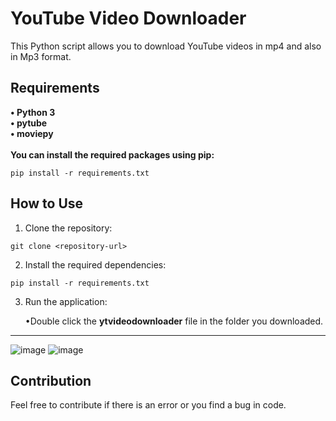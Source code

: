 <h1>YouTube Video Downloader</h1>
<p>This Python script allows you to download YouTube videos in mp4 and also in Mp3  format.</P>

<h2>Requirements</h2>
<strong>&bull; Python 3</strong></br>
<strong>&bull; pytube</strong></br>
<strong>&bull; moviepy</strong></br>
</br>
<strong>You can install the required packages using pip:</strong>
</br>

```
pip install -r requirements.txt
```

## How to Use
1. Clone the repository:

```
git clone <repository-url>
```

2. Install the required dependencies:

```
pip install -r requirements.txt
```

3. Run the application:
    <p>&bull;Double click the <b>ytvideodownloader</b> file in the folder you downloaded. </p>

-----
![image](https://github.com/ronismaharjan/ytvideodownloader/assets/122330324/c276f8a6-e147-48d6-b424-5d88b11d35e1)
![image](https://github.com/ronismaharjan/ytvideodownloader/assets/122330324/2b1321f7-1d15-455c-81da-e0b81e355c65)


   


## Contribution
Feel free to contribute if there is an error or you find a bug in code.
